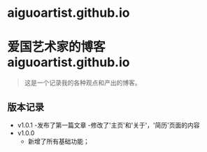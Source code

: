 # aiguoartist.github.io

# 爱国艺术家的博客 aiguoartist.github.io

> 这是一个记录我的各种观点和产出的博客。

## 版本记录

- v1.0.1
  -发布了第一篇文章
  -修改了'主页'和'关于'，'简历'页面的内容
- v1.0.0
  - 新增了所有基础功能；

